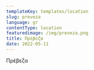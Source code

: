 ```yaml
---
templateKey: templates/location
slug: preveza
language: gr
contentType: location
featuredimage: /img/preveza.png
title: Πρέβεζα
date: 2022-05-11
---
```

Πρέβεζα